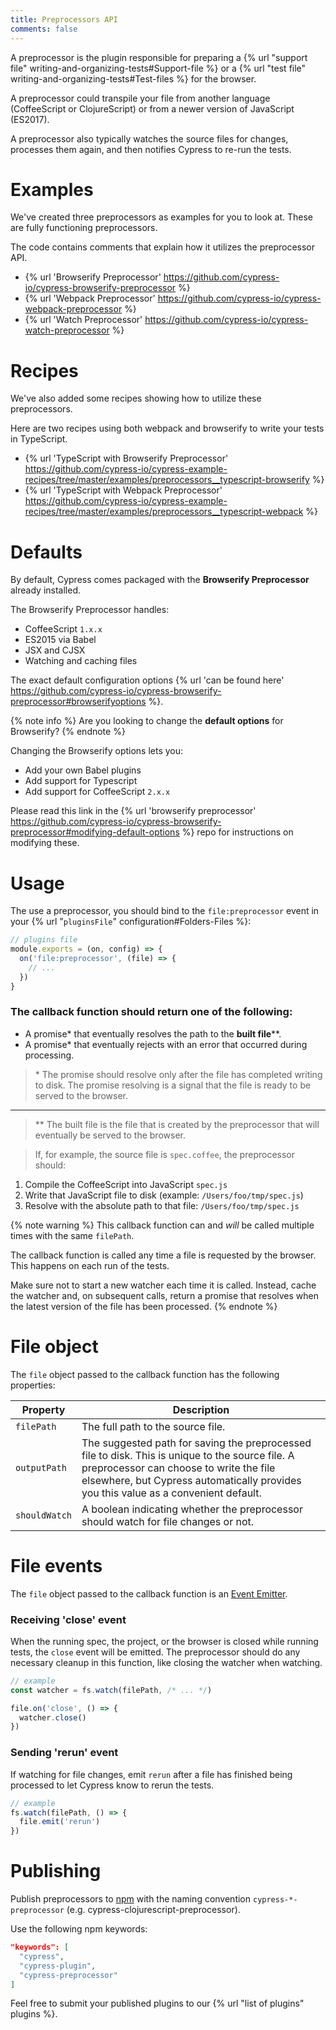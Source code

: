 ```yaml
---
title: Preprocessors API
comments: false
---
```


A preprocessor is the plugin responsible for preparing a {% url "support file" writing-and-organizing-tests#Support-file %} or a {% url "test file" writing-and-organizing-tests#Test-files %} for the browser.

A preprocessor could transpile your file from another language (CoffeeScript or ClojureScript) or from a newer version of JavaScript (ES2017).

A preprocessor also typically watches the source files for changes, processes them again, and then notifies Cypress to re-run the tests.

# Examples

We've created three preprocessors as examples for you to look at. These are fully functioning preprocessors.

The code contains comments that explain how it utilizes the preprocessor API.

* {% url 'Browserify Preprocessor' https://github.com/cypress-io/cypress-browserify-preprocessor %}
* {% url 'Webpack Preprocessor' https://github.com/cypress-io/cypress-webpack-preprocessor %}
* {% url 'Watch Preprocessor' https://github.com/cypress-io/cypress-watch-preprocessor %}

# Recipes

We've also added some recipes showing how to utilize these preprocessors.

Here are two recipes using both webpack and browserify to write your tests in TypeScript.

- {% url 'TypeScript with Browserify Preprocessor' https://github.com/cypress-io/cypress-example-recipes/tree/master/examples/preprocessors__typescript-browserify %}
- {% url 'TypeScript with Webpack Preprocessor' https://github.com/cypress-io/cypress-example-recipes/tree/master/examples/preprocessors__typescript-webpack %}

# Defaults

By default, Cypress comes packaged with the **Browserify Preprocessor** already installed.

The Browserify Preprocessor handles:

- CoffeeScript `1.x.x`
- ES2015 via Babel
- JSX and CJSX
- Watching and caching files

The exact default configuration options {% url 'can be found here' https://github.com/cypress-io/cypress-browserify-preprocessor#browserifyoptions %}.

{% note info %}
Are you looking to change the **default options** for Browserify?
{% endnote %}

Changing the Browserify options lets you:

- Add your own Babel plugins
- Add support for Typescript
- Add support for CoffeeScript `2.x.x`

Please read this link in the {% url 'browserify preprocessor' https://github.com/cypress-io/cypress-browserify-preprocessor#modifying-default-options %} repo for instructions on modifying these.

# Usage

The use a preprocessor, you should bind to the `file:preprocessor` event in your {% url "`pluginsFile`" configuration#Folders-Files %}:

```javascript
// plugins file
module.exports = (on, config) => {
  on('file:preprocessor', (file) => {
    // ...
  })
}
```

### The callback function should return one of the following:

* A promise\* that eventually resolves the path to the **built file**\*\*.
* A promise\* that eventually rejects with an error that occurred during processing.

> \* The promise should resolve only after the file has completed writing to disk. The promise resolving is a signal that the file is ready to be served to the browser.

---

> \*\* The built file is the file that is created by the preprocessor that will eventually be served to the browser.

> If, for example, the source file is `spec.coffee`, the preprocessor should:
1. Compile the CoffeeScript into JavaScript `spec.js`
2. Write that JavaScript file to disk (example: `/Users/foo/tmp/spec.js`)
3. Resolve with the absolute path to that file: `/Users/foo/tmp/spec.js`

{% note warning %}
This callback function can and *will* be called multiple times with the same `filePath`.

The callback function is called any time a file is requested by the browser. This happens on each run of the tests.

Make sure not to start a new watcher each time it is called. Instead, cache the watcher and, on subsequent calls, return a promise that resolves when the latest version of the file has been processed.
{% endnote %}

# File object

The `file` object passed to the callback function has the following properties:

Property | Description
--------- | ----------
`filePath` | The full path to the source file.
`outputPath` | The suggested path for saving the preprocessed file to disk. This is unique to the source file. A preprocessor can choose to write the file elsewhere, but Cypress automatically provides you this value as a convenient default.
`shouldWatch` | A boolean indicating whether the preprocessor should watch for file changes or not.

# File events

The `file` object passed to the callback function is an [Event Emitter](https://nodejs.org/api/events.html#events_class_eventemitter).

### Receiving 'close' event

When the running spec, the project, or the browser is closed while running tests, the `close` event will be emitted. The preprocessor should do any necessary cleanup in this function, like closing the watcher when watching.

```javascript
// example
const watcher = fs.watch(filePath, /* ... */)

file.on('close', () => {
  watcher.close()
})
```

### Sending 'rerun' event

If watching for file changes, emit `rerun` after a file has finished being processed to let Cypress know to rerun the tests.

```javascript
// example
fs.watch(filePath, () => {
  file.emit('rerun')
})
```

# Publishing

Publish preprocessors to [npm](https://www.npmjs.com/) with the naming convention `cypress-*-preprocessor` (e.g. cypress-clojurescript-preprocessor).

Use the following npm keywords:

```json
"keywords": [
  "cypress",
  "cypress-plugin",
  "cypress-preprocessor"
]
```

Feel free to submit your published plugins to our {% url "list of plugins" plugins %}.

